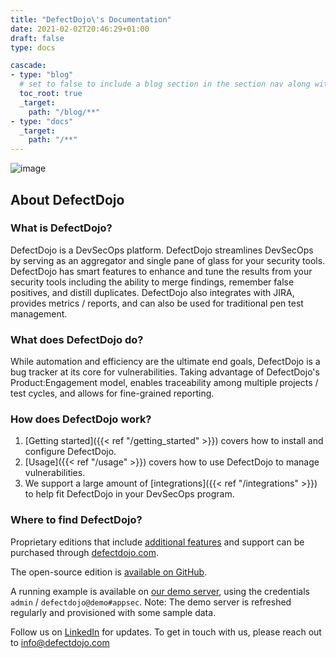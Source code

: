 ```yaml
---
title: "DefectDojo\'s Documentation"
date: 2021-02-02T20:46:29+01:00
draft: false
type: docs

cascade:
- type: "blog"
  # set to false to include a blog section in the section nav along with docs
  toc_root: true
  _target:
    path: "/blog/**"
- type: "docs"
  _target:
    path: "/**"
---
```


![image](images/dashboard.png)

## About DefectDojo

### What is DefectDojo?

DefectDojo is a DevSecOps platform. DefectDojo streamlines DevSecOps by serving as an aggregator and single pane of glass for your security tools. DefectDojo has smart features to enhance and tune the results from your security tools including the ability to merge findings, remember false positives, and distill duplicates. DefectDojo also integrates with JIRA, provides metrics / reports, and can also be used for traditional pen test management.

### What does DefectDojo do?

While automation and efficiency are the ultimate end goals, DefectDojo is
a bug tracker at its core for vulnerabilities. Taking advantage of DefectDojo's
Product:Engagement model, enables traceability among multiple projects
/ test cycles, and allows for fine-grained reporting.

### How does DefectDojo work?

1. [Getting started]({{< ref "/getting_started" >}}) covers how to install and configure DefectDojo.
2. [Usage]({{< ref "/usage" >}}) covers how to use DefectDojo to manage vulnerabilities.
3. We support a large amount of [integrations]({{< ref "/integrations" >}}) to help fit DefectDojo in your DevSecOps program.


### Where to find DefectDojo?

Proprietary editions that include [additional features](https://documentation.defectdojo.com/proprietary_plugins/) and support can be purchased through [defectdojo.com](https://www.defectdojo.com/).

The open-source edition is [available on
GitHub](https://github.com/DefectDojo/django-DefectDojo).

A running example is available on [our demo server](https://demo.defectdojo.org),
using the credentials `admin` / `defectdojo@demo#appsec`. Note: The demo
server is refreshed regularly and provisioned with some sample data.

Follow us on [LinkedIn](https://www.linkedin.com/company/33245534) for updates.
To get in touch with us, please reach out to info@defectdojo.com

